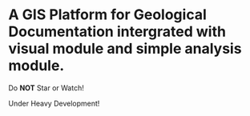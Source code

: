 # A **GIS Platform** for Geological Documentation intergrated with visual module and simple analysis module.

Do **NOT** Star or Watch!

Under Heavy Development! 